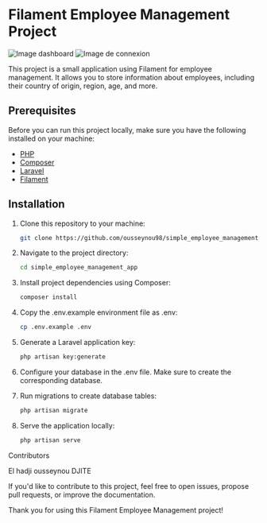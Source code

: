 # Filament Employee Management Project

![Image dashboard](https://raw.githubusercontent.com/ousseynou98/simple_employee_management_app/main/public/img/Dashboard-Filament.png)
![Image de connexion](https://raw.githubusercontent.com/ousseynou98/simple_employee_management_app/main/public/img/login.png)

This project is a small application using Filament for employee management. It allows you to store information about employees, including their country of origin, region, age, and more.

## Prerequisites

Before you can run this project locally, make sure you have the following installed on your machine:

- [PHP](https://www.php.net/)
- [Composer](https://getcomposer.org/)
- [Laravel](https://laravel.com/)
- [Filament](https://github.com/laravel-filament/filament)

## Installation

1. Clone this repository to your machine:

   ```bash
   git clone https://github.com/ousseynou98/simple_employee_management_app.git

2. Navigate to the project directory:

    ```bash
    cd simple_employee_management_app

3. Install project dependencies using Composer:

    ```bash
    composer install

4. Copy the .env.example environment file as .env:

    ```bash
    cp .env.example .env

5. Generate a Laravel application key:

    ```bash
    php artisan key:generate

6. Configure your database in the .env file. Make sure to create the corresponding database.

7. Run migrations to create database tables:

    ```bash
    php artisan migrate

8. Serve the application locally:

    ```bash
    php artisan serve

Contributors

El hadji ousseynou DJITE

If you'd like to contribute to this project, feel free to open issues, propose pull requests, or improve the documentation.

Thank you for using this Filament Employee Management project!





